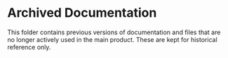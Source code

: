 # Archived Documentation

This folder contains previous versions of documentation and files that are no longer actively used in the main product. These are kept for historical reference only.
